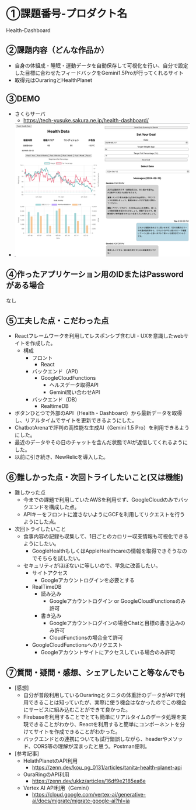 # ①課題番号-プロダクト名

Health-Dashboard

## ②課題内容（どんな作品か）

- 自身の体組成・睡眠・運動データを自動保存して可視化を行い、自分で設定した目標に合わせたフィードバックをGemini1.5Proが行ってくれるサイト
- 取得元はOuraringとHealthPlanet

## ③DEMO
- さくらサーバ
    -  https://tech-yusuke.sakura.ne.jp/health-dashboard/
-  ![DEMO](img/DEMO.png)

## ④作ったアプリケーション用のIDまたはPasswordがある場合
なし
<!-- - ID：dev@challenge-project.com
- PW：zK2n*N_m -->

## ⑤工夫した点・こだわった点
- Reactフレームワークを利用してレスポンシブ含むUI・UXを意識したwebサイトを作成した。
  - 構成
    - フロント
      - React
    - バックエンド（API）
      - GoogleCloudFunctions
        - ヘルスデータ取得API
        - Gemini問い合わせAPI
    - バックエンド（DB）
      - RealtimeDB
- ボタンひとつで外部のAPI（Health・Dashboard）から最新データを取得し、リアルタイムでサイトを更新できるようにした。
- ChatbotArenaで評判の高性能な生成AI（Gemini 1.5 Pro）を利用できるようにした。
- 最近のデータやその日のチャットを含んだ状態でAIが返信してくれるようにした。
- 以前に引き続き、NewRelicを導入した。

## ⑥難しかった点・次回トライしたいこと(又は機能)
- 難しかった点
    - 今までの課題で利用していたAWSを利用せず、GoogleCloudのみでバックエンドを構成した点。
    - APIキーをフロントに渡さないようにGCFを利用してリクエストを行うようにした点。
- 次回トライしたいこと
  - 食事内容の記録も収集して、1日ごとのカロリー収支情報も可視化できるようにしたい。
    - GoogleHealthもしくはAppleHealthcareの情報を取得できそうなのでそちらを試したい。
  - セキュリティがほぼないに等しいので、早急に改善したい。
    - サイトアクセス
      - Googleアカウントログインを必要とする
    - RealTimeDB
      - 読み込み
        - Googleアカウントログイン or GoogleCloudFunctionsのみ許可
      - 書き込み
        - Googleアカウントログインの場合Chatと目標の書き込みのみ許可
        - CloudFunctionsの場合全て許可
    - GoogleCloudFunctionsへのリクエスト
      - Googleアカウントサイトにアクセスしている場合のみ許可

## ⑦質問・疑問・感想、シェアしたいこと等なんでも
- [感想]
  - 自分が普段利用しているOuraringとタニタの体重計のデータがAPIで利用できることは知っていたが、実際に使う機会はなかったのでこの機会にサービスに組み込むことができて良かった。
  - Firebaseを利用することでとても簡単にリアルタイムのデータ処理を実現できることがわかり、Reactを利用すると簡単にコンポーネントを分けてサイトを作成できることがわかった。
  - バックエンドとの連携についても試行錯誤しながら、headerやメソッド、CORS等の理解が深まったと思う。Postman便利。
- [参考記事]
  - HelathPlanetのAPI利用
    - https://zenn.dev/kou_pg_0131/articles/tanita-health-planet-api
  - OuraRingのAPI利用
    - https://zenn.dev/ukkz/articles/16df9e2185ea6e
  - Vertex AI API利用（Gemini）
    - https://cloud.google.com/vertex-ai/generative-ai/docs/migrate/migrate-google-ai?hl=ja
